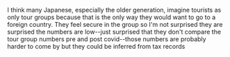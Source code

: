I think many Japanese, especially the older generation, imagine tourists as only tour groups because that is the only way they would want to go to a foreign country. They feel secure in the group so I'm not surprised they are surprised the numbers are low--just surprised that they don't compare the tour group numbers pre and post covid--those numbers are probably harder to come by but they could be inferred from tax records
